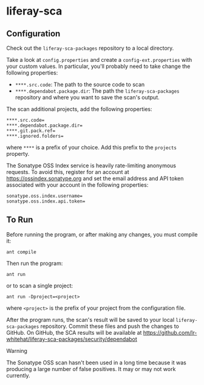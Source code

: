 # liferay-sca

## Configuration

Check out the `liferay-sca-packages` repository to a local directory.

Take a look at `config.properties` and create a `config-ext.properties` with 
your custom values. In particular, you'll probably need to take change the 
following properties:
* `****.src.code`: The path to the source code to scan
* `****.dependabot.package.dir`: The path the `liferay-sca-packages` repository 
and where you want to save the scan's output.

The scan additional projects, add the following properties:

    ****.src.code=
    ****.dependabot.package.dir=
    ****.git.pack.ref=
    ****.ignored.folders=

where `****` is a prefix of your choice. Add this prefix to the `projects` property.

The Sonatype OSS Index service is heavily rate-limiting anonymous requests. To avoid 
this, register for an account at https://ossindex.sonatype.org and set the email 
address and API token associated with your account in the following properties:

    sonatype.oss.index.username=
    sonatype.oss.index.api.token=

## To Run

Before running the program, or after making any changes, you must compile it:

    ant compile

Then run the program: 

    ant run

or to scan a single project:

    ant run -Dproject=<project>


where `<project>` is the prefix of your project from the configuration file.

After the program runs, the scan's result will be saved to your local 
`liferay-sca-packages` repository. Commit these files and push the changes to 
GitHub. On GitHub, the SCA results will be available at 
https://github.com/lr-whitehat/liferay-sca-packages/security/dependabot


> [!WARNING]
> The Sonatype OSS scan hasn't been used in a long time because it was 
producing a large number of false positives. It may or may not work currently.

